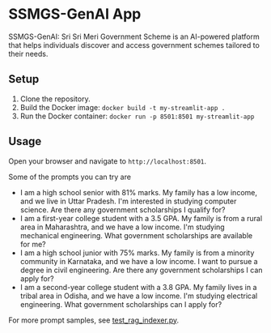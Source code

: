 # SSMGS-GenAI App

SSMGS-GenAI: Sri Sri Meri Government Scheme is an AI-powered platform that helps individuals discover and access government schemes tailored to their needs.

## Setup

1. Clone the repository.
2. Build the Docker image: `docker build -t my-streamlit-app .`
3. Run the Docker container: `docker run -p 8501:8501 my-streamlit-app`

## Usage

Open your browser and navigate to `http://localhost:8501`.

Some of the prompts you can try are 
- I am a high school senior with 81% marks. My family has a low income, and we live in Uttar Pradesh. I'm interested in studying computer science. Are there any government scholarships I qualify for?
- I am a first-year college student with a 3.5 GPA. My family is from a rural area in Maharashtra, and we have a low income. I'm studying mechanical engineering. What government scholarships are available for me?
- I am a high school junior with 75% marks. My family is from a minority community in Karnataka, and we have a low income. I want to pursue a degree in civil engineering. Are there any government scholarships I can apply for?
- I am a second-year college student with a 3.8 GPA. My family lives in a tribal area in Odisha, and we have a low income. I'm studying electrical engineering. What government scholarships can I apply for?

For more prompt samples, see [test_rag_indexer.py](test_rag_indexer.py).
